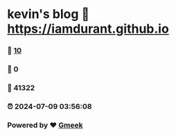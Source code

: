 # kevin's blog :link: https://iamdurant.github.io 
### :page_facing_up: [10](https://iamdurant.github.io/tag.html) 
### :speech_balloon: 0 
### :hibiscus: 41322 
### :alarm_clock: 2024-07-09 03:56:08 
### Powered by :heart: [Gmeek](https://github.com/Meekdai/Gmeek)
